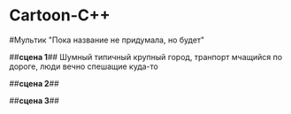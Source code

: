 # Cartoon-C++

#Мультик "Пока название не придумала, но будет"

##**сцена 1**##
Шумный типичный крупный город, транпорт мчащийся по дороге, люди вечно спешащие куда-то

##**сцена 2**##

##**сцена 3**##
